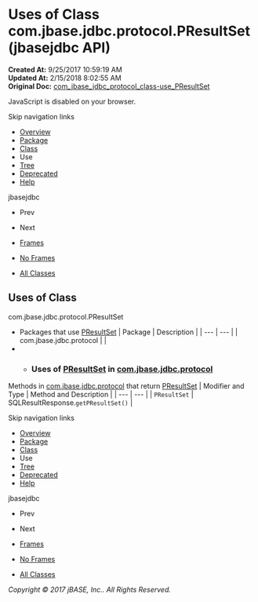 # Uses of Class com.jbase.jdbc.protocol.PResultSet (jbasejdbc   API)

**Created At:** 9/25/2017 10:59:19 AM  
**Updated At:** 2/15/2018 8:02:55 AM  
**Original Doc:** [com_jbase_jdbc_protocol_class-use_PResultSet](https://docs.jbase.com/39241-class-use/com_jbase_jdbc_protocol_class-use_PResultSet)  

<!--<br>    try {<br>        if (location.href.indexOf('is-external=true') == -1) {<br>            parent.document.title="Uses of Class com.jbase.jdbc.protocol.PResultSet (jbasejdbc   API)";<br>        }<br>    }<br>    catch(err) {<br>    }<br>//-->
JavaScript is disabled on your browser.

Skip navigation links

- [Overview](../../../../../overview-summary.html)
- [Package](/39240-protocol/com_jbase_jdbc_protocol_package-summary)
- [Class](/39240-protocol/com_jbase_jdbc_protocol_PResultSet "class in com.jbase.jdbc.protocol")
- Use
- [Tree](/39240-protocol/com_jbase_jdbc_protocol_package-tree)
- [Deprecated](../../../../../deprecated-list.html)
- [Help](../../../../../help-doc.html)


jbasejdbc <br>

- Prev
- Next


- [Frames](../../../../../index.html?com/jbase/jdbc/protocol/class-use//39241-class-use/com_jbase_jdbc_protocol_class-use_PResultSet)
- [No Frames](/39241-class-use/com_jbase_jdbc_protocol_class-use_PResultSet)


- [All Classes](../../../../../allclasses-noframe.html)


<!--<br>  allClassesLink = document.getElementById("allclasses\_navbar\_top");<br>  if(window==top) {<br>    allClassesLink.style.display = "block";<br>  }<br>  else {<br>    allClassesLink.style.display = "none";<br>  }<br>  //-->

## Uses of Class
com.jbase.jdbc.protocol.PResultSet

- Packages that use [PResultSet](/39240-protocol/com_jbase_jdbc_protocol_PResultSet "class in com.jbase.jdbc.protocol") | Package | Description |
| --- | --- |
| com.jbase.jdbc.protocol |   |
- - ### Uses of [PResultSet](/39240-protocol/com_jbase_jdbc_protocol_PResultSet "class in com.jbase.jdbc.protocol") in [com.jbase.jdbc.protocol](/39240-protocol/com_jbase_jdbc_protocol_package-summary)


Methods in [com.jbase.jdbc.protocol](/39240-protocol/com_jbase_jdbc_protocol_package-summary) that return [PResultSet](/39240-protocol/com_jbase_jdbc_protocol_PResultSet "class in com.jbase.jdbc.protocol") | Modifier and Type | Method and Description |
| --- | --- |
| `PResultSet` | SQLResultResponse.`getPResultSet()`  |

Skip navigation links

- [Overview](../../../../../overview-summary.html)
- [Package](/39240-protocol/com_jbase_jdbc_protocol_package-summary)
- [Class](/39240-protocol/com_jbase_jdbc_protocol_PResultSet "class in com.jbase.jdbc.protocol")
- Use
- [Tree](/39240-protocol/com_jbase_jdbc_protocol_package-tree)
- [Deprecated](../../../../../deprecated-list.html)
- [Help](../../../../../help-doc.html)


jbasejdbc <br>

- Prev
- Next


- [Frames](../../../../../index.html?com/jbase/jdbc/protocol/class-use//39241-class-use/com_jbase_jdbc_protocol_class-use_PResultSet)
- [No Frames](/39241-class-use/com_jbase_jdbc_protocol_class-use_PResultSet)


- [All Classes](../../../../../allclasses-noframe.html)


<!--<br>  allClassesLink = document.getElementById("allclasses\_navbar\_bottom");<br>  if(window==top) {<br>    allClassesLink.style.display = "block";<br>  }<br>  else {<br>    allClassesLink.style.display = "none";<br>  }<br>  //-->

*Copyright © 2017 jBASE, Inc.. All Rights Reserved.*
